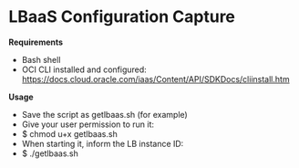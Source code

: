 # LBaaS Configuration Capture

**Requirements**
- Bash shell
- OCI CLI installed and configured: https://docs.cloud.oracle.com/iaas/Content/API/SDKDocs/cliinstall.htm

**Usage**
- Save the script as getlbaas.sh (for example)
- Give your user permission to run it:
- $ chmod u+x getlbaas.sh
- When starting it, inform the LB instance ID: 
- $ ./getlbaas.sh <load balancer OCID>
